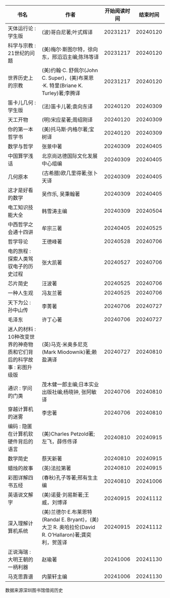  书名  | 作者  | 开始阅读时间  | 结束时间  
------------ | ------------- | ------------- | ------------- 
天体运行论 : 学生版| (波)哥白尼著;叶式辉译|20231217|20240120
科学与宗教 : 21世纪的问题 |(美)梅尔·斯图尔特，徐向东，邢滔滔主编;陈玮等译|20231217|20240120
世界历史上的宗教|(美)约翰·C. 舒佩尔(John C. Super)，(美)布莱恩·K. 特里(Briane K. Turley)著;李腾译|20231217|20240120 
笛卡儿几何 : 学生版|(法)笛卡儿著;袁向东译|20240120 |20240309
天工开物|(明)宋应星著;周绍刚译|20240120 |20240309 
你的第一本哲学书|(美)托马斯·内格尔著;宝树译|20240120 |20240309
数学与哲学|张景中著|20240309 |20240405 
中国算学浅话|北京尚达德国际文化发展中心组编|20240309 |20240405
几何原本|(古希腊)欧几里得著;张卜天译|20240309 |20240405
这才是好看的数学|吴作乐, 吴秉翰著|20240309 |20240405 
电工知识技能大全|韩雪涛主编|20240309 |20240504 
中西哲学之会通十四讲|牟宗三著|20240405 |20240525 
哲学导论|王德峰著|20240528 |20240706 
电的旅程 : 探索人类驾驭电子的历史过程|张大凯著|20240527 |20240706
芯片简史|汪波著|20240525 |20240706
一种人生观|冯友兰著|20240525 |20240706
天下为公 : 孙中山传|李菁著|20240706 |20240727 
毛泽东|许丁心著|20240706 | 20240727 
迷人的材料 : 10种改变世界的神奇物质和它们背后的科学故事 : 彩图升级版| (英)马克·米奥多尼克(Mark Miodownik)著;赖盈满译|20240727 |20240810 
通识 : 学问的门类|茂木健一郎主编;日本实业出版社编;杨晓钟, 张阿敏译|20240706 |20240810 
穿越计算机的迷雾|李忠著|20240706 |20240810 
编码 : 隐匿在计算机软硬件背后的语言|(美)Charles Petzold著;左飞，薛佟佟译|20240810 |20240915 
数学简史|蔡天新著|20240810 |20240915 
蜡烛的故事| (英)法拉第著|20240810 |20240915 
彩图详解四书五经|(春秋)孔子等著;邢有生主编|20240810 |20241006 
英语说文解字|(美)诺曼·刘易斯著;王威，刘博译|20240915  |20241112 
深入理解计算机系统| (美)兰德尔·E.布莱恩特(Randal E. Bryant)，(美)大卫 R. 奥哈拉伦(David R. O’Hallaron)著;龚奕利，贺莲译|20240915 |20241112 
正说海瑞 : 大明王朝的一柄利器|赵瑜著|20241006 |20241130 
马克思靠谱|内蒙轩主编|20241006 |20241130 


数据来源深圳图书馆借阅历史

